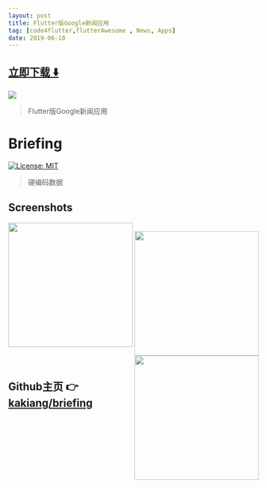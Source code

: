 ```yaml
---
layout: post
title: Flutter版Google新闻应用
tag: [code4flutter,flutterAwesome , News, Apps]
date: 2019-06-10
---
```


 


## [立即下载 ️⬇️ ](https://codeload.github.com/kakiang/briefing/zip/master) 


 
![](https://flutterawesome.com/content/images/2019/06/Briefing.jpg)
 
>
> Flutter版Google新闻应用
>

 
# Briefing

[![License: MIT](https://img.shields.io/badge/License-MIT-yellow.svg)](https://opensource.org/licenses/MIT)

 
> 硬编码数据

## Screenshots
<div background-color="grey">
    <p align="center">
      <img align="left" src="https://raw.githubusercontent.com/kakiang/briefing/master/screenshots/ui_main_list.jpg" width="250"/>
    &nbsp;
      <img src="https://raw.githubusercontent.com/kakiang/briefing/master/screenshots/ui_bottomsheet.jpg" width="250"/>
    &nbsp;
      <img align="right" src="https://raw.githubusercontent.com/kakiang/briefing/master/screenshots/ui_list.jpg" width="250"/>
    </p>
</div>



## Github主页 👉[kakiang/briefing](http://github.com/kakiang/briefing)